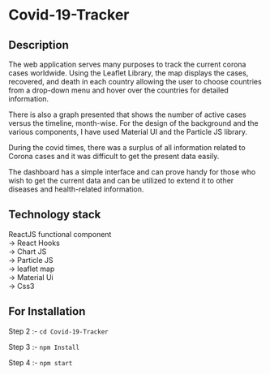 # Covid-19-Tracker

## Description

The web application serves many purposes to track the current corona cases worldwide. Using the Leaflet Library, the map displays the cases, recovered, and death in each country allowing the user to choose countries from a drop-down menu and hover over the countries for detailed information.

There is also a graph presented that shows the number of active cases versus the timeline, month-wise. For the design of the background and the various components, I have used Material UI and the Particle JS library. 

During the covid times, there was a surplus of all information related to Corona cases and it was difficult to get the present data easily. 

The dashboard has a simple interface and can prove handy for those who wish to get the current data and can be utilized to extend it to other diseases and health-related information.

## Technology stack

ReactJS functional component <br>
→ React Hooks <br>
→ Chart JS <br>
→ Particle JS <br>
→ leaflet map <br>
→ Material Ui <br>
→ Css3 <br>

## For Installation

Step 2 :- `cd Covid-19-Tracker`

Step 3 :- `npm Install`

Step 4 :- `npm start`
